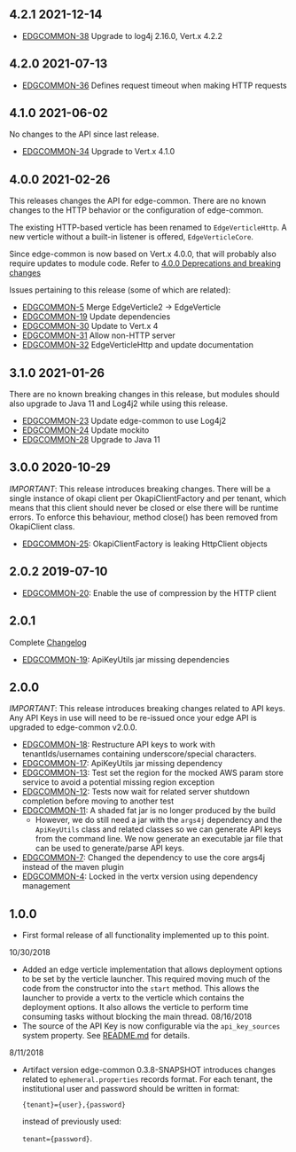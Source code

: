 ## 4.2.1 2021-12-14

 * [EDGCOMMON-38](https://issues.folio.org/browse/EDGCOMMON-38) Upgrade to log4j 2.16.0, Vert.x 4.2.2

## 4.2.0 2021-07-13

 * [EDGCOMMON-36](https://issues.folio.org/browse/EDGCOMMON-36) Defines request timeout when making HTTP requests

## 4.1.0 2021-06-02

No changes to the API since last release.

 * [EDGCOMMON-34](https://issues.folio.org/browse/EDGCOMMON-34) Upgrade to Vert.x 4.1.0

## 4.0.0 2021-02-26

This releases changes the API for edge-common. There are no known changes
to the HTTP behavior or the configuration of edge-common.

The existing HTTP-based verticle has been renamed to `EdgeVerticleHttp`.
A new verticle without a built-in listener is offered, `EdgeVerticleCore`.

Since edge-common is now based on Vert.x 4.0.0, that will probably
also require updates to module code. Refer to
[4.0.0 Deprecations and breaking changes](https://github.com/vert-x3/wiki/wiki/4.0.0-Deprecations-and-breaking-changes)

Issues pertaining to this release (some of which are related):

 * [EDGCOMMON-5](https://issues.folio.org/browse/EDGCOMMON-5) Merge EdgeVerticle2 -> EdgeVerticle
 * [EDGCOMMON-19](https://issues.folio.org/browse/EDGCOMMON-19) Update dependencies
 * [EDGCOMMON-30](https://issues.folio.org/browse/EDGCOMMON-30) Update to Vert.x 4
 * [EDGCOMMON-31](https://issues.folio.org/browse/EDGCOMMON-31) Allow non-HTTP server
 * [EDGCOMMON-32](https://issues.folio.org/browse/EDGCOMMON-32) EdgeVerticleHttp and update documentation

## 3.1.0 2021-01-26

There are no known breaking changes in this release, but modules should also
upgrade to Java 11 and Log4j2 while using this release.

 * [EDGCOMMON-23](https://issues.folio.org/browse/EDGCOMMON-23) Update edge-common to use Log4j2
 * [EDGCOMMON-24](https://issues.folio.org/browse/EDGCOMMON-24) Update mockito
 * [EDGCOMMON-28](https://issues.folio.org/browse/EDGCOMMON-28) Upgrade to Java 11

## 3.0.0 2020-10-29

*IMPORTANT*: This release introduces breaking changes. There will be a single instance of okapi client per OkapiClientFactory and per tenant, which means that this client should never be closed or else there will be runtime errors. To enforce this behaviour, method close() has been removed from OkapiClient class.

 * [EDGCOMMON-25](https://issues.folio.org/browse/EDGCOMMON-25): OkapiClientFactory is leaking HttpClient objects

## 2.0.2 2019-07-10

 * [EDGCOMMON-20](https://issues.folio.org/browse/EDGCOMMON-20): Enable the use of compression by
   the HTTP client

## 2.0.1

Complete [Changelog](https://github.com/folio-org/edge-common/compare/v2.0.0...v2.0.1)

 * [EDGCOMMON-19](https://issues.folio.org/browse/EDGCOMMON-19): ApiKeyUtils jar
   missing dependencies

## 2.0.0

*IMPORTANT*: This release introduces breaking changes related to API keys.  Any
API Keys in use will need to be re-issued once your edge API is upgraded to 
edge-common v2.0.0.

 * [EDGCOMMON-18](https://issues.folio.org/browse/EDGCOMMON-18): Restructure API
   keys to work with tenantIds/usernames containing underscore/special characters.
 * [EDGCOMMON-17](https://issues.folio.org/browse/EDGCOMMON-17): ApiKeyUtils jar 
   missing dependency
 * [EDGCOMMON-13](https://issues.folio.org/browse/EDGCOMMON-13): Test set the
   region for the mocked AWS param store service to avoid a potential missing
   region exception
 * [EDGCOMMON-12](https://issues.folio.org/browse/EDGCOMMON-12): Tests now wait
   for related server shutdown completion before moving to another test
 * [EDGCOMMON-11](https://issues.folio.org/browse/EDGCOMMON-11): A shaded fat
   jar is no longer produced by the build
   * However, we do still need a jar with the `args4j` dependency and the
     `ApiKeyUtils` class and related classes so we can generate API keys from
     the command line. We now generate an executable jar file that can be used
     to generate/parse API keys.
 * [EDGCOMMON-7](https://issues.folio.org/browse/EDGCOMMON-7): Changed the
   dependency to use the core args4j instead of the maven plugin
 * [EDGCOMMON-4](https://issues.folio.org/browse/EDGCOMMON-4): Locked in the
   vertx version using dependency management

## 1.0.0
 * First formal release of all functionality implemented up to this point.

10/30/2018
 - Added an edge verticle implementation that allows deployment options to be
   set by the verticle launcher. This required moving much of the code from
   the constructor into the `start` method. This allows the launcher to provide
   a vertx to the verticle which contains the deployment options. It also allows
   the verticle to perform time consuming tasks without blocking the main
   thread.
08/16/2018
 - The source of the API Key is now configurable via the `api_key_sources` system 
   property.  See [README.md](README.md) for details.

8/11/2018
 - Artifact version edge-common 0.3.8-SNAPSHOT introduces changes related to 
   `ephemeral.properties` records format.  For each tenant, the institutional user 
   and password should be written in format:

   `{tenant}={user},{password}`

   instead of previously used:

   `tenant={password}`.
